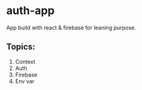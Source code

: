 # auth-app
App build with react &amp; firebase for leaning purpose.

## Topics:
1. Context
2. Auth
3. Firebase
4. Env var
